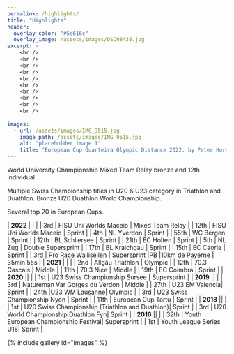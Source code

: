 ```yaml
---
permalink: /highlights/
title: "Highlights"
header:
  overlay_color: "#5e616c"
  overlay_image: /assets/images/DSC08438.jpg
excerpt: >
    <br />
    <br />
    <br />
    <br />
    <br />
    <br />
    <br />
    <br />
    <br />
    <br />  
    
images:
  - url: /assets/images/IMG_9515.jpg
    image_path: /assets/images/IMG_9515.jpg
    alt: "placeholder image 1"
    title: "European Cup Quarteira Olympic Distance 2022. by Peter Horsten"
---
```



<style>
ul {
    list-style-type: none;
    margin-left: 5px;
}
</style>
World University Championship Mixed Team Relay bronze and 12th individual.

Multiple Swiss Championship titles in U20 & U23 category in Triathlon and Duathlon. Bronze U20 Duathlon World Championship. 

Several top 20 in European Cups.

<style>
td, th {
   border: none!important;
}
</style>


|   **2022**                 |                                |        |
|   3rd                      |       FISU Uni Worlds Maceio                   |   Mixed Team Relay     |
|   12th                      |       FISU Uni Worlds Maceio                   |   Sprint     |
|   4th                      |       NL Yverdon                   |   Sprint     |
|   55th                      |       WC Bergen                   |   Sprint     |
|   12th                      |       BL Schliersee                   |   Sprint     |
|   21th                      |       EC Holten                   |   Sprint     |
|   5th                      |       NL Zug                   |   Double Supersprint     |
|   17th                     |       BL Kraichgau                   |    Sprint    |
|   15th                     |       EC Caorle                   |   Sprint     |
|   3rd                      | Pro Race Wallisellen | Supersprint
|PB |10km de Payerne | 35min 55s |
|   **2021**                 |                                |        |
|   2nd                         | Allgäu Triathlon | Olympic |
|   12th | 70.3 Cascais | Middle |
|   11th | 70.3 Nice | Middle |
|   19th  | EC Coimbra | Sprint |
|   **2020**                 ||        |
|   1st | U23 Swiss Championship Sursee | Supersprint |
|   **2019**                 ||        |
|   3rd | Natureman Var Gorges du Verdon | Middle |
|   27th | U23 EM Valencia| Sprint |
|   24th |U23 WM Lausanne| Olympic |
|   3rd | U23 Swiss Championship Nyon | Sprint |
|   11th | European Cup Tartu | Sprint |
|   **2018**                 ||        |
|   1st | U20 Swiss Championship (Triathlon and Duathlon)| Sprint |
|   3rd | U20 World Championship Duathlon Fyn| Sprint |
|   **2016**                 ||        |
|   32th |  Youth European Championship Festival| Supersprint |
|   1st |  Youth League Series U18| Sprint |



{% include gallery id="images" %}